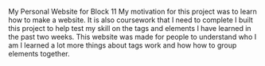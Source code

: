 My Personal Website for Block 11
My motivation for this project was to learn how to make a website. It is also coursework that I need to complete
I built this project to help test my skill on the tags and elements I have learned in the past two weeks.
This website was made for people to understand who I am
I learned a lot more things about tags work and how how to group elements together.
